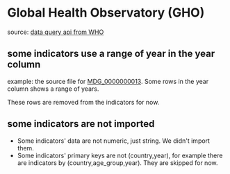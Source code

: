 # Global Health Observatory (GHO)

source: [data query api from WHO](http://apps.who.int/gho/data/node.resources.api?lang=en)


## some indicators use a range of year in the year column

example: the source file for [MDG_0000000013][1]. Some rows in the
year column shows a range of years.

These rows are removed from the indicators for now.

[1]: https://github.com/open-numbers/ddf--who--gho/blob/master/etl/source/MDG_0000000013.csv#L50

## some indicators are not imported

- Some indicators' data are not numeric, just string. We didn't
  import them.
- Some indicators' primary keys are not (country,year), for example
  there are indicators by (country,age_group,year). They are skipped
  for now.
